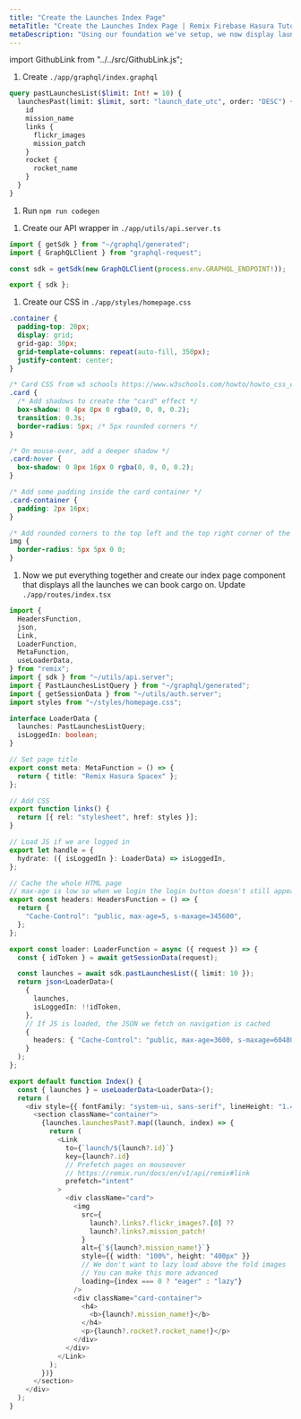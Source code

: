 ```yaml
---
title: "Create the Launches Index Page"
metaTitle: "Create the Launches Index Page | Remix Firebase Hasura Tutorial"
metaDescription: "Using our foundation we've setup, we now display launches to book cargo on"
---
```


import GithubLink from "../../src/GithubLink.js";

<GithubLink link="https://github.com/hasura/learn-graphql/blob/master/tutorials/frontend/remix-firebase/app-final/app/graphql/index.graphql" text="index.graphql" />

1. Create `./app/graphql/index.graphql`

```graphql
query pastLaunchesList($limit: Int! = 10) {
  launchesPast(limit: $limit, sort: "launch_date_utc", order: "DESC") {
    id
    mission_name
    links {
      flickr_images
      mission_patch
    }
    rocket {
      rocket_name
    }
  }
}
```

1. Run `npm run codegen`

<GithubLink link="https://github.com/hasura/learn-graphql/blob/master/tutorials/frontend/remix-firebase/app-final/app/utils/api.server.ts" text="api.server.ts" />

1. Create our API wrapper in `./app/utils/api.server.ts`

```typescript
import { getSdk } from "~/graphql/generated";
import { GraphQLClient } from "graphql-request";

const sdk = getSdk(new GraphQLClient(process.env.GRAPHQL_ENDPOINT!));

export { sdk };
```

1. Create our CSS in `./app/styles/homepage.css`

<GithubLink link="https://github.com/hasura/learn-graphql/blob/master/tutorials/frontend/remix-firebase/app-final/app/styles/homepage.css" text="homepage.css" />

```css
.container {
  padding-top: 20px;
  display: grid;
  grid-gap: 30px;
  grid-template-columns: repeat(auto-fill, 350px);
  justify-content: center;
}

/* Card CSS from w3 schools https://www.w3schools.com/howto/howto_css_cards.asp */
.card {
  /* Add shadows to create the "card" effect */
  box-shadow: 0 4px 8px 0 rgba(0, 0, 0, 0.2);
  transition: 0.3s;
  border-radius: 5px; /* 5px rounded corners */
}

/* On mouse-over, add a deeper shadow */
.card:hover {
  box-shadow: 0 8px 16px 0 rgba(0, 0, 0, 0.2);
}

/* Add some padding inside the card container */
.card-container {
  padding: 2px 16px;
}

/* Add rounded corners to the top left and the top right corner of the image */
img {
  border-radius: 5px 5px 0 0;
}
```

1. Now we put everything together and create our index page component that displays all the launches we can book cargo on. Update `./app/routes/index.tsx`

<GithubLink link="https://github.com/hasura/learn-graphql/blob/master/tutorials/frontend/remix-firebase/app-final/app/routes/index.tsx" text="index.tsx" />

```typescript
import {
  HeadersFunction,
  json,
  Link,
  LoaderFunction,
  MetaFunction,
  useLoaderData,
} from "remix";
import { sdk } from "~/utils/api.server";
import { PastLaunchesListQuery } from "~/graphql/generated";
import { getSessionData } from "~/utils/auth.server";
import styles from "~/styles/homepage.css";

interface LoaderData {
  launches: PastLaunchesListQuery;
  isLoggedIn: boolean;
}

// Set page title
export const meta: MetaFunction = () => {
  return { title: "Remix Hasura Spacex" };
};

// Add CSS
export function links() {
  return [{ rel: "stylesheet", href: styles }];
}

// Load JS if we are logged in
export let handle = {
  hydrate: ({ isLoggedIn }: LoaderData) => isLoggedIn,
};

// Cache the whole HTML page
// max-age is low so when we login the login button doesn't still appear
export const headers: HeadersFunction = () => {
  return {
    "Cache-Control": "public, max-age=5, s-maxage=345600",
  };
};

export const loader: LoaderFunction = async ({ request }) => {
  const { idToken } = await getSessionData(request);

  const launches = await sdk.pastLaunchesList({ limit: 10 });
  return json<LoaderData>(
    {
      launches,
      isLoggedIn: !!idToken,
    },
    // If JS is loaded, the JSON we fetch on navigation is cached
    {
      headers: { "Cache-Control": "public, max-age=3600, s-maxage=604800" },
    }
  );
};

export default function Index() {
  const { launches } = useLoaderData<LoaderData>();
  return (
    <div style={{ fontFamily: "system-ui, sans-serif", lineHeight: "1.4" }}>
      <section className="container">
        {launches.launchesPast?.map((launch, index) => {
          return (
            <Link
              to={`launch/${launch?.id}`}
              key={launch?.id}
              // Prefetch pages on mouseover
              // https://remix.run/docs/en/v1/api/remix#link
              prefetch="intent"
            >
              <div className="card">
                <img
                  src={
                    launch?.links?.flickr_images?.[0] ??
                    launch?.links?.mission_patch!
                  }
                  alt={`${launch?.mission_name!}`}
                  style={{ width: "100%", height: "400px" }}
                  // We don't want to lazy load above the fold images
                  // You can make this more advanced
                  loading={index === 0 ? "eager" : "lazy"}
                />
                <div className="card-container">
                  <h4>
                    <b>{launch?.mission_name!}</b>
                  </h4>
                  <p>{launch?.rocket?.rocket_name!}</p>
                </div>
              </div>
            </Link>
          );
        })}
      </section>
    </div>
  );
}
```
